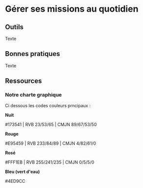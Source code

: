 # Gérer ses missions au quotidien

## Outils

Texte

## Bonnes pratiques

Texte

## Ressources

### Notre charte graphique

Ci dessous les codes couleurs prncipaux :

**Nuit**

#173541 | RVB 23/53/65 | CMJN 89/67/53/50 

**Rouge**

#E95459 | RVB 233/84/89 | CMJN 4/82/61/0 

**Rosé**

#FFF1EB | RVB 255/241/235 | CMJN 0/5/5/0

**Bleu (vert d'eau)**

#4ED9CC 
